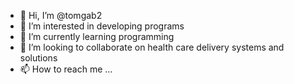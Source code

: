- 👋 Hi, I’m @tomgab2
- 👀 I’m interested in developing programs 
- 🌱 I’m currently learning programming 
- 💞️ I’m looking to collaborate on health care delivery systems and solutions 
- 📫 How to reach me ...

<!---
tomgab2/tomgab2 is a ✨ special ✨ repository because its `README.md` (this file) appears on your GitHub profile.
You can click the Preview link to take a look at your changes.
--->

